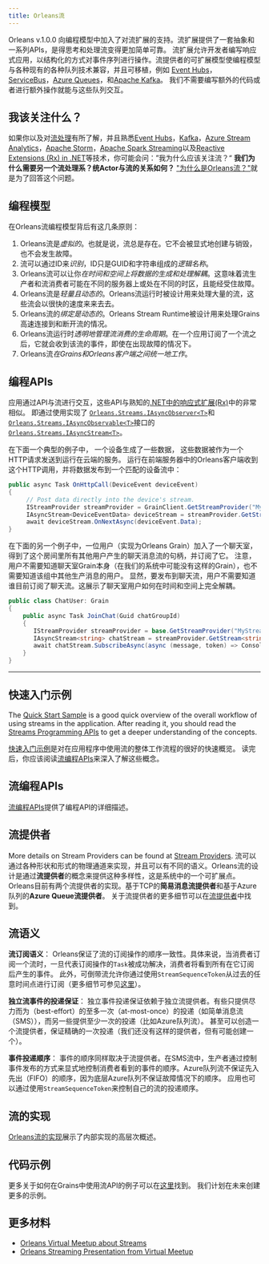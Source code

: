 ```yaml
---
title: Orleans流
---
```


Orleans v.1.0.0 向编程模型中加入了对流扩展的支持。流扩展提供了一套抽象和一系列APIs，是得思考和处理流变得更加简单可靠。
流扩展允许开发者编写响应式应用，以结构化的方式对事件序列进行操作。流提供者的可扩展模型使编程模型与各种现有的各种队列技术兼容，并且可移植，例如
[Event Hubs](http://azure.microsoft.com/en-us/services/event-hubs/)，[ServiceBus](http://azure.microsoft.com/en-us/services/service-bus/)，[Azure Queues](http://azure.microsoft.com/en-us/documentation/articles/storage-dotnet-how-to-use-queues/)，和[Apache Kafka](http://kafka.apache.org/)。
我们不需要编写额外的代码或者进行额外操作就能与这些队列交互。

## 我该关注什么？

如果你以及对[流处理](https://confluentinc.wordpress.com/2015/01/29/making-sense-of-stream-processing/)有所了解，并且熟悉[Event Hubs](http://azure.microsoft.com/en-us/services/event-hubs/)，[Kafka](http://kafka.apache.org/)，[Azure Stream Analytics](http://azure.microsoft.com/en-us/services/stream-analytics/)，[Apache Storm](https://storm.apache.org/)，[Apache Spark Streaming](https://spark.apache.org/streaming/)以及[Reactive Extensions (Rx) in .NET](https://msdn.microsoft.com/en-us/data/gg577609.aspx)等技术，你可能会问：”我为什么应该关注流？“ **我们为什么需要另一个流处理系？统Actor与流的关系如何？**
["为什么是Orleans流？"](streams_why.md)就是为了回答这个问题。


## 编程模型

在Orleans流编程模型背后有这几条原则：

1. Orleans流是*虚拟的*。也就是说，流总是存在。它不会被显式地创建与销毁，也不会发生故障。
2. 流可以通过ID来*识别*，ID只是GUID和字符串组成的*逻辑名称*。
3. Orleans流可以让你*在时间和空间上将数据的生成和处理解耦*。这意味着流生产者和流消费者可能在不同的服务器上或处在不同的时区，且能经受住故障。
4. Orleans流是*轻量且动态的*。Orleans流运行时被设计用来处理大量的流，这些流会以很快的速度来来去去。
5. Orleans流的*绑定是动态的*。Orleans Stream Runtime被设计用来处理Grains高速连接到和断开流的情况。
6. Orleans流运行时*透明地管理流消费的生命周期*。在一个应用订阅了一个流之后，它就会收到该流的事件，即使在出现故障的情况下。
7. Orleans流*在Grains和Orleans客户端之间统一地工作*。


## 编程APIs

应用通过API与流进行交互，这些API与熟知的[.NET中的响应式扩展(Rx)](https://msdn.microsoft.com/en-us/data/gg577609.aspx)中的非常相似。
即通过使用实现了
[`Orleans.Streams.IAsyncObserver<T>`](https://github.com/dotnet/orleans/blob/master/src/Orleans.Core.Abstractions/Streams/Core/IAsyncObserver.cs)和
[`Orleans.Streams.IAsyncObservable<T>`](https://github.com/dotnet/orleans/blob/master/src/Orleans.Core.Abstractions/Streams/Core/IAsyncObservable.cs)接口的
[`Orleans.Streams.IAsyncStream<T>`](https://github.com/dotnet/orleans/blob/master/src/Orleans.Core.Abstractions/Streams/Core/IAsyncStream.cs)。

在下面一个典型的例子中，
一个设备生成了一些数据，
这些数据被作为一个HTTP请求发送到运行在云端的服务。
运行在前端服务器中的Orleans客户端收到这个HTTP调用，并将数据发布到一个匹配的设备流中：

``` csharp
public async Task OnHttpCall(DeviceEvent deviceEvent)
{
     // Post data directly into the device's stream.
     IStreamProvider streamProvider = GrainClient.GetStreamProvider("MyStreamProvider");
     IAsyncStream<DeviceEventData> deviceStream = streamProvider.GetStream<DeviceEventData>(deviceEvent.DeviceId, "MyNamespace");
     await deviceStream.OnNextAsync(deviceEvent.Data);
}
```

在下面的另一个例子中，一位用户（实现为Orleans Grain）加入了一个聊天室，
得到了这个房间里所有其他用户产生的聊天消息流的句柄，并订阅了它。
注意，用户不需要知道聊天室Grain本身（在我们的系统中可能没有这样的Grain），也不需要知道该组中其他生产消息的用户。
显然，要发布到聊天流，用户不需要知道谁目前订阅了聊天流。这展示了聊天室用户如何在时间和空间上完全解耦。

``` csharp
public class ChatUser: Grain
{
    public async Task JoinChat(Guid chatGroupId)
    {
       IStreamProvider streamProvider = base.GetStreamProvider("MyStreamProvider");
       IAsyncStream<string> chatStream = streamProvider.GetStream<string>(chatGroupId, "MyNamespace");
       await chatStream.SubscribeAsync(async (message, token) => Console.WriteLine(message))
    }
}
```

-----------------------------------

## 快速入门示例

The [Quick Start Sample](streams_quick_start.md) is a good quick overview of the overall workflow of using streams in the application.
After reading it, you should read the [Streams Programming APIs](streams_programming_APIs.md) to get a deeper understanding of the concepts.

[快速入门示例](streams_quick_start.md)是对在应用程序中使用流的整体工作流程的很好的快速概览。
读完后，你应该阅读[流编程APIs](streams_programming_APIs.md)来深入了解这些概念。

## 流编程APIs

[流编程APIs](streams_programming_APIs.md)提供了编程API的详细描述。

## 流提供者

More details on Stream Providers can be found at [Stream Providers](stream_providers.md).
流可以通过各种形状和形式的物理通道来实现，并且可以有不同的语义。Orleans流的设计是通过**流提供者**的概念来提供这种多样性，这是系统中的一个可扩展点。Orleans目前有两个流提供者的实现。基于TCP的**简易消息流提供者**和基于Azure队列的**Azure Queue流提供者**。
关于流提供者的更多细节可以在[流提供者](stream_providers.md)中找到。

## 流语义

**流订阅语义**：
Orleans保证了流的订阅操作的顺序一致性。具体来说，当消费者订阅一个流时，一旦代表订阅操作的`Task`被成功解决，消费者将看到所有在它订阅后产生的事件。
此外，可倒带流允许你通过使用`StreamSequenceToken`从过去的任意时间点进行订阅（更多细节可参见[这里](stream_providers.md)）。

**独立流事件的投递保证**：
独立事件投递保证依赖于独立流提供者。有些只提供尽力而为（best-effort）的至多一次（at-most-once）的投递（如简单消息流（SMS）），而另一些提供至少一次的投递（比如Azure队列流）。
甚至可以创造一个流提供者，保证精确的一次投递（我们还没有这样的提供者，但有可能创建一个）。

**事件投递顺序**：
事件的顺序同样取决于流提供者。在SMS流中，生产者通过控制事件发布的方式来显式地控制消费者看到的事件的顺序。Azure队列流不保证先入先出（FIFO）的顺序，因为底层Azure队列不保证故障情况下的顺序。
应用也可以通过使用`StreamSequenceToken`来控制自己的流的投递顺序。

## 流的实现

[Orleans流的实现](~/docs/implementation/streams_implementation/index.md)展示了内部实现的高层次概述。

## 代码示例

更多关于如何在Grains中使用流API的例子可以在[这里](https://github.com/dotnet/orleans/blob/master/test/Grains/TestGrains/SampleStreamingGrain.cs)找到。
我们计划在未来创建更多的示例。


## 更多材料

* [Orleans Virtual Meetup about Streams](https://www.youtube.com/watch?v=eSepBlfY554)
* [Orleans Streaming Presentation from Virtual Meetup](~/docs/resources/presentations/Orleans%20Streaming%20-%20Virtual%20meetup%20-%205-22-2015.pptx)
